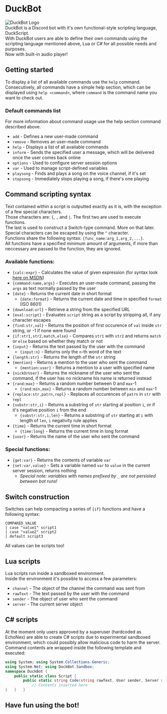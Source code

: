 # DuckBot
![DuckBot Logo](http://i66.tinypic.com/33yhvnr.png)  
DuckBot is a Discord bot with it's own functional-style scripting language, DuckScript.  
With DuckBot users are able to define their own commands using the scripting language mentioned above, Lua or C\# for all possible needs and purposes.  
Now with built-in audio player!  

## Getting started
To display a list of all available commands use the `help` command.  
Consecutively, all commands have a simple help section, which can be displayed using `help <command>`, where `command` is the command name you want to check out.  

### Default commands list
For more information about command usage use the help section command described above.
* `add` - Defines a new user-made command
* `remove` - Removes an user-made command
* `help` - Displays a list of all available commands
* `inform` - Sends the specified user a message, which will be delivered once the user comes back online
* `options` - Used to configure server session options
* `var` - Used to manage script-defined variables
* `playsong` - Finds and plays a song on the voice channel, if it's set
* `stopsong` - Immediately stops playing a song, if there's one playing

## Command scripting syntax
Text contained within a script is outputted exactly as it is, with the exception of a few special characters.  
Those characters are: `{`, `,` and `|`. The first two are used to execute functions.  
The last is used to construct a Switch-type command. More on that later.  
Special characters can be escaped by using the `^` character.  
Functions share the following syntax: `{func_name:arg_1,arg_2,...}`.  
All functions have a specified minimum amount of arguments, if more than neccessary are passed to the function, they are ignored.  

### Available functions:
* `{calc:expr}` - Calculates the value of given expression (for syntax look [here on MSDN](https://msdn.microsoft.com/en-us/library/system.data.datacolumn.expression(v=vs.71).aspx))
* `{command:name,args}` - Executes an user-made command, passing the `args` as text normally passed by the user
* `{date}` - Returns the current date in short format
  * `{date:format}` - Returns the current date and time in specified `format` (ISO 8601)
* `{download:url}` - Retrieve a string from the specified URL
* `{eval:script}` - Evaluates `script` string as a script by stripping all, if any character escapes
* `{find:str,val}` - Returns the position of first occurence of `val` inside `str` string, or -1 if none were found
* `{if:str1,str2,match,else}` - Compares `str1` with `str2` and returns `match` or `else` based on whether they match or not
* `{input}` - Returns the text passed by the user with the command
  * `{input:n}` - Returns only the `n`-th word of the text
* `{length:str}` - Returns the length of the `str` string
* `{mention}` - Returns a mention to the user who sent the command
  * `{mention:user}` - Returns a mention to a user with specified name
* `{nickOrUser}` - Returns the nickname of the user who sent the command, if the user has no nickname his name is returned instead
* `{rand:max}` - Returns a random number between 0 and `max`-1
  * `{rand:min,max}` - Returns a random number between `min` and `max`-1
* `{replace:str,patrn,repl}` - Replaces all occurences of `patrn` in `str` with `repl`
* `{substr:str,i}` - Returns a substring of `str` starting at position `i`, or if it's negative position `i` from the end
  * `{substr:str,i,len}` - Returns a substring of `str` starting at `i` with length of `len`, `i` negativity rule applies
* `{time}` - Returns the current time in short format
  * `{time:long}` - Returns the current time in long format
* `{user}` - Returns the name of the user who sent the command

### Special functions:
* `{get:var}` - Returns the contents of variable `var`
* `{set:var,value}` - Sets a variable named `var` to `value` in the current server session, returns nothing
  * *Special note: variables with names prefixed by `_` are not persisted between bot runs!*

## Switch construction
Switches can help compacting a series of `{if}` functions and have a following syntax:  
```
COMPARED_VALUE
| case "value1" script1
| case "value2" script2
| default script3
```  
All values can be scripts too!  

## Lua scripts
Lua scripts run inside a sandboxed environment.  
Inside the environment it's possible to access a few parameters:
* `channel` - The object of the channel the command was sent from
* `rawText` - The text passed by the user with the command
* `sender` - The object of user who sent the command
* `server` - The current server object

## C\# scripts
At the moment only users approved by a superuser (hardcoded as EchoNex) are able to create C# scripts due to experimental sandboxed environment, which could possibly allow malicious code to harm the server.  
Command contents are wrapped inside the following template and executed:
```cs
using System; using System.Collections.Generic;
using System.Net; using DuckBot.Sandbox;
namespace DuckBot {
    public static class Script {
        public static string Code(string rawText, User sender, Server server, Channel channel) {
            // Contents inserted here
}   }   }
```  

## Have fun using the bot!
